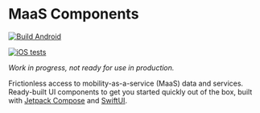# MaaS Components

[![Build Android](https://github.com/trafi/maas-components/workflows/Build%20Android/badge.svg?event=push)](https://github.com/trafi/maas-components/actions?query=workflow%3A%22Build+Android%22)

[![iOS tests](https://github.com/trafi/maas-components/workflows/iOS%20tests/badge.svg)](https://github.com/trafi/maas-components/actions?query=workflow%3A%22iOS+tests%22)

*Work in progress, not ready for use in production.*

Frictionless access to mobility-as-a-service (MaaS) data and services.
Ready-built UI components to get you started quickly out of the box, built with [Jetpack Compose][compose] and [SwiftUI][swiftui].

[swiftui]: https://developer.apple.com/xcode/swiftui/
[compose]: https://developer.android.com/jetpack/compose
